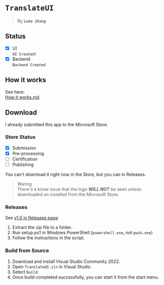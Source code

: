 # `TranslateUI`
> By _**`Luke Zhang`**_
## Status
 - [X] UI  
       `UI Created!`  
 - [X] Backend  
       `Backend Created`
## How it works
See here:  
[How it works.md](https://github.com/zsr-lukezhang/TranslateUI/blob/main/HOWITWORKS.md)
## Download
I already submitted this app to the Microsoft Store.
### Store Status
 - [X] Submission
 - [X] Pre-processing
 - [ ] Certification
 - [ ] Publishing  

You can't download it right now in the Store, but you can in Releases.
> Waring  
> There's a know issue that the logo _**WILL NOT**_ be seen unless downloaded an installed from the Microsoft Store.
### Releases
See [v1.0 in Releases page](https://github.com/zsr-lukezhang/TranslateUI/releases/tag/v1.0)  
1. Extract the zip file to a folder.
2. Run setup.ps1 in Windows PowerShell (`powershell.exe`, not `pwsh.exe`)
3. Follow the instructions in the script.
### Build from Source
1. Download and install Visual Studio Community 2022.
2. Open `TranslateUI.sln` in Visual Studio.
3. Select `Build`.
4. Once build completed successfully, you can start it from the start menu.
